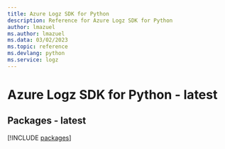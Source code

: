 ```yaml
---
title: Azure Logz SDK for Python
description: Reference for Azure Logz SDK for Python
author: lmazuel
ms.author: lmazuel
ms.data: 03/02/2023
ms.topic: reference
ms.devlang: python
ms.service: logz
---
```

# Azure Logz SDK for Python - latest
## Packages - latest
[!INCLUDE [packages](logz-index.md)]